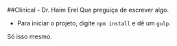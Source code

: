 ##Clinical - Dr. Haim Erel
Que preguiça de escrever algo.

- Para iniciar o projeto, digite <code>npm install</code> e dê um <code>gulp</code>.

Só isso mesmo.
